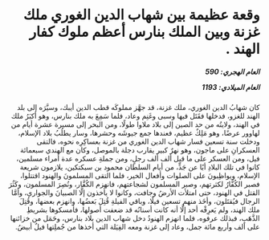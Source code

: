 <h1 dir="rtl">وقعة عظيمة بين شهاب الدين الغوري ملك غزنة وبين الملك بنارس أعظم ملوك كفار الهند .</h1>

<h5 dir="rtl">العام الهجري:  590

العام الميلادي: 1193

</h5>

<p dir="rtl">كان شهابُ الدين الغوري، ملك غزنة، قد جهَّز مملوكَه قطب الدين أيبك، وسيَّرَه إلى بلد الهند للغزو، فدخلها فقَتَل فيها وسبى وغَنِم وعاد، فلما سَمِعَ به ملك بنارس، وهو أكبَرُ ملك في الهند، ولايتُه من حد الصين إلى بلاد ملاوا طولًا، ومن البحر إلى مسيرة عشرة أيام من لهاوور عرضًا، وهو مَلِكٌ عظيم، فعندها جمع جيوشَه وحشرها، وسار يطلُبُ بلاد الإسلام، ودخلت سنة تسعين فسار شهاب الدين الغوري من غزنة بعساكِرِه نحوه، فالتقى العسكرانِ على ماجون، وهو نهرٌ كبير يقارب دجلة بالموصل، وكان مع الهندي سبعمائة فيل، ومن العسكر على ما قيل ألف ألف رجلٍ، ومن جملةِ عسكره عدة أمراء مسلمين، كانوا في تلك البلادِ أبًا عن جَدٍّ، من أيام السلطان محمود بن سبكتكين، يلازمون شريعة الإسلام، ويواظِبونَ على الصلوات وأفعال الخير، فلما التقى المسلمونَ والهنود اقتتلوا، فصبر الكُفَّارُ لكثرتهم، وصبر المسلمون لشجاعتهم، فانهزم الكُفَّار، ونُصِرَ المسلمون، وكَثُرَ القتل في الهنود، حتى امتلأت الأرضُ وجافت، وكانوا لا يأخذون إلَّا الصبيانَ والجواري، وأمَّا الرجال فيُقتَلون، وأخَذ منهم تسعين فيلًا، وباقي الفيلةِ قُتِلَ بَعضُها، وانهزم بعضها، وقُتِلَ ملك الهند، ولم يَعرِفْه أحد إلَّا أنه كانت أسنانُه قد ضعفت أصولها، فأمسكوها بشريطِ الذَّهَبِ، فبذلك عرفوه، فلما انهزم الهنودُ دخل شهاب الدين بلاد بنارس، وحَمَل من خزائنها على ألف وأربع مائة جمل، وعاد إلى غزنة ومعه الفِيَلة التي أخذها من جُملِتها فيلٌ أبيضُ.</p></br>
